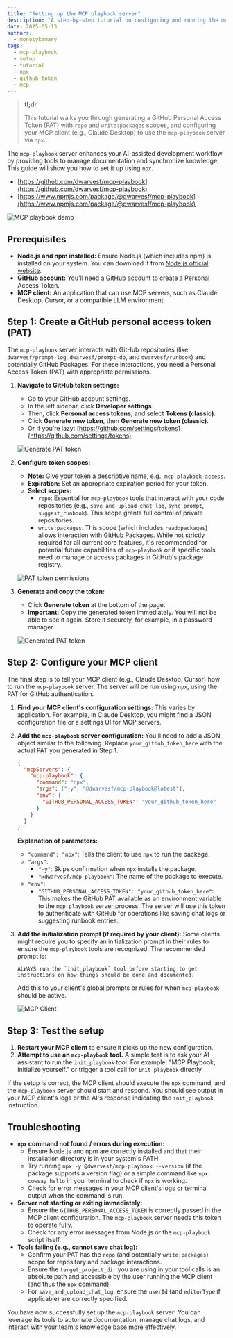```yaml
---
title: "Setting up the MCP playbook server"
description: "A step-by-step tutorial on configuring and running the mcp-playbook server, including GitHub token creation and using npx."
date: 2025-05-13
authors:
  - monotykamary
tags:
  - mcp-playbook
  - setup
  - tutorial
  - npx
  - github-token
  - mcp
---
```


> **tl;dr**
>
> This tutorial walks you through generating a GitHub Personal Access Token (PAT) with `repo` and `write:packages` scopes, and configuring your MCP client (e.g., Claude Desktop) to use the `mcp-playbook` server via `npx`.

The `mcp-playbook` server enhances your AI-assisted development workflow by providing tools to manage documentation and synchronize knowledge. This guide will show you how to set it up using `npx`.

- [https://github.com/dwarvesf/mcp-playbook](https://github.com/dwarvesf/mcp-playbook)
- [https://www.npmjs.com/package/@dwarvesf/mcp-playbook](https://www.npmjs.com/package/@dwarvesf/mcp-playbook)

![MCP playbook demo](assets/mcp-playbook-demo.gif)

## Prerequisites

*   **Node.js and npm installed:** Ensure Node.js (which includes npm) is installed on your system. You can download it from [Node.js official website](https://nodejs.org/).
*   **GitHub account:** You'll need a GitHub account to create a Personal Access Token.
*   **MCP client:** An application that can use MCP servers, such as Claude Desktop, Cursor, or a compatible LLM environment.

## Step 1: Create a GitHub personal access token (PAT)

The `mcp-playbook` server interacts with GitHub repositories (like `dwarvesf/prompt-log`, `dwarvesf/prompt-db`, and `dwarvesf/runbook`) and potentially GitHub Packages. For these interactions, you need a Personal Access Token (PAT) with appropriate permissions.

1.  **Navigate to GitHub token settings:**
    *   Go to your GitHub account settings.
    *   In the left sidebar, click **Developer settings**.
    *   Then, click **Personal access tokens**, and select **Tokens (classic)**.
    *   Click **Generate new token**, then **Generate new token (classic)**.
    *   Or if you're lazy: [https://github.com/settings/tokens](https://github.com/settings/tokens)

    ![Generate PAT token](assets/generate-token.png)

2.  **Configure token scopes:**
    *   **Note:** Give your token a descriptive name, e.g., `mcp-playbook-access`.
    *   **Expiration:** Set an appropriate expiration period for your token.
    *   **Select scopes:**
        *   `repo`: Essential for `mcp-playbook` tools that interact with your code repositories (e.g., `save_and_upload_chat_log`, `sync_prompt`, `suggest_runbook`). This scope grants full control of private repositories.
        *   `write:packages`: This scope (which includes `read:packages`) allows interaction with GitHub Packages. While not strictly required for all current core features, it's recommended for potential future capabilities of `mcp-playbook` or if specific tools need to manage or access packages in GitHub's package registry.

    ![PAT token permissions](assets/pat-token-permissions.png)

3.  **Generate and copy the token:**
    *   Click **Generate token** at the bottom of the page.
    *   **Important:** Copy the generated token immediately. You will not be able to see it again. Store it securely, for example, in a password manager.

    ![Generated PAT token](assets/generated-pat-token.png)

## Step 2: Configure your MCP client

The final step is to tell your MCP client (e.g., Claude Desktop, Cursor) how to run the `mcp-playbook` server. The server will be run using `npx`, using the PAT for GitHub authentication.

1.  **Find your MCP client's configuration settings:**
    This varies by application. For example, in Claude Desktop, you might find a JSON configuration file or a settings UI for MCP servers.

2.  **Add the `mcp-playbook` server configuration:**
    You'll need to add a JSON object similar to the following. Replace `your_github_token_here` with the actual PAT you generated in Step 1.

    ```json
    {
      "mcpServers": {
        "mcp-playbook": {
          "command": "npx",
          "args": ["-y", "@dwarvesf/mcp-playbook@latest"],
          "env": {
            "GITHUB_PERSONAL_ACCESS_TOKEN": "your_github_token_here"
          }
        }
      }
    }
    ```

    **Explanation of parameters:**
    *   `"command": "npx"`: Tells the client to use `npx` to run the package.
    *   `"args"`:
        *   `"-y"`: Skips confirmation when `npx` installs the package.
        *   `"@dwarvesf/mcp-playbook"`: The name of the package to execute.
    *   `"env"`:
        *   `"GITHUB_PERSONAL_ACCESS_TOKEN": "your_github_token_here"`: This makes the GitHub PAT available as an environment variable to the `mcp-playbook` server process. The server will use this token to authenticate with GitHub for operations like saving chat logs or suggesting runbook entries.

3.  **Add the initialization prompt (if required by your client):**
    Some clients might require you to specify an initialization prompt in their rules to ensure the `mcp-playbook` tools are recognized. The recommended prompt is:

    ```
    ALWAYS run the `init_playbook` tool before starting to get instructions on how things should be done and documented.
    ```
    Add this to your client's global prompts or rules for when `mcp-playbook` should be active.

    ![MCP Client](assets/mcp-client.png)

## Step 3: Test the setup

1.  **Restart your MCP client** to ensure it picks up the new configuration.
2.  **Attempt to use an `mcp-playbook` tool.** A simple test is to ask your AI assistant to run the `init_playbook` tool.
    For example: \"MCP Playbook, initialize yourself.\" or trigger a tool call for `init_playbook` directly.

If the setup is correct, the MCP client should execute the `npx` command, and the `mcp-playbook` server should start and respond. You should see output in your MCP client\'s logs or the AI\'s response indicating the `init_playbook` instruction.

## Troubleshooting

*   **`npx` command not found / errors during execution:**
    *   Ensure Node.js and npm are correctly installed and that their installation directory is in your system's PATH.
    *   Try running `npx -y @dwarvesf/mcp-playbook --version` (if the package supports a version flag) or a simple command like `npx cowsay hello` in your terminal to check if `npx` is working.
    *   Check for error messages in your MCP client's logs or terminal output when the command is run.
*   **Server not starting or exiting immediately:**
    *   Ensure the `GITHUB_PERSONAL_ACCESS_TOKEN` is correctly passed in the MCP client configuration. The `mcp-playbook` server needs this token to operate fully.
    *   Check for any error messages from Node.js or the `mcp-playbook` script itself.
*   **Tools failing (e.g., cannot save chat log):**
    *   Confirm your PAT has the `repo` (and potentially `write:packages`) scope for repository and package interactions.
    *   Ensure the `target_project_dir` you are using in your tool calls is an absolute path and accessible by the user running the MCP client (and thus the `npx` command).
    *   For `save_and_upload_chat_log`, ensure the `userId` (and `editorType` if applicable) are correctly specified.

You have now successfully set up the `mcp-playbook` server! You can leverage its tools to automate documentation, manage chat logs, and interact with your team\'s knowledge base more effectively.

